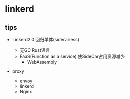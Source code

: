 # linkerd

## tips

+ Linkerd2.0 回归单体(sidecarless)
    + 无GC Rust语言
    + FaaS(Function as a service) 使SideCar占用资源减少
       + WebAssembly

+ proxy
    + envoy
    + linkerd
    + Nginx